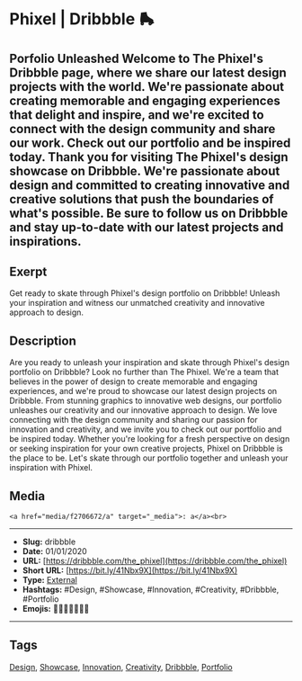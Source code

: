 # Phixel | Dribbble 🛼
Porfolio Unleashed
Welcome to The Phixel's Dribbble page, where we share our latest design projects with the world. We're passionate about creating memorable and engaging experiences that delight and inspire, and we're excited to connect with the design community and share our work. Check out our portfolio and be inspired today.
Thank you for visiting The Phixel's design showcase on Dribbble. We're passionate about design and committed to creating innovative and creative solutions that push the boundaries of what's possible. Be sure to follow us on Dribbble and stay up-to-date with our latest projects and inspirations.
------------
## Exerpt
Get ready to skate through Phixel's design portfolio on Dribbble! Unleash your inspiration and witness our unmatched creativity and innovative approach to design.
## Description
Are you ready to unleash your inspiration and skate through Phixel's design portfolio on Dribbble? Look no further than The Phixel. We're a team that believes in the power of design to create memorable and engaging experiences, and we're proud to showcase our latest design projects on Dribbble. From stunning graphics to innovative web designs, our portfolio unleashes our creativity and our innovative approach to design. We love connecting with the design community and sharing our passion for innovation and creativity, and we invite you to check out our portfolio and be inspired today. Whether you're looking for a fresh perspective on design or seeking inspiration for your own creative projects, Phixel on Dribbble is the place to be. Let's skate through our portfolio together and unleash your inspiration with Phixel.
## Media
	<a href="media/f2706672/a" target="_media">: a</a><br>

------------
- **Slug:** dribbble
- **Date:** 01/01/2020
- **URL:** [https://dribbble.com/the_phixel](https://dribbble.com/the_phixel)
- **Short URL:** [https://bit.ly/41Nbx9X](https://bit.ly/41Nbx9X)
- **Type:** [External](#external)
- **Hashtags:** #Design, #Showcase, #Innovation, #Creativity, #Dribbble, #Portfolio
- **Emojis:** 🎨👀🌟🚀🌈🎉💯

------------
## Tags
[Design](#design), [Showcase](#showcase), [Innovation](#innovation), [Creativity](#creativity), [Dribbble](#dribbble), [Portfolio](#portfolio)
